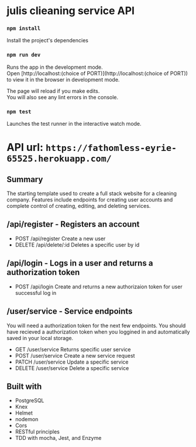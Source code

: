 # julis clieaning service API

### `npm install`

Install the project's dependencies

### `npm run dev`

Runs the app in the development mode.<br>
Open [http://localhost:(choice of PORT)](http://localhost:(choice of PORT)) to view it in the browser in development mode.

The page will reload if you make edits.<br>
You will also see any lint errors in the console.

### `npm test`

Launches the test runner in the interactive watch mode.<br>

# API url: `https://fathomless-eyrie-65525.herokuapp.com/`

## Summary
The starting template used to create a full stack website for a cleaning company. Features include endpoints for creating user accounts and complete control of creating, editing, and deleting services.

## /api/register - Registers an account

- POST /api/register   Create a new user
- DELETE /api/delete/:id   Deletes a specific user by id

## /api/login - Logs in a user and returns a authorization token

- POST /api/login  Create and returns a new authorizaion token for user successful log in

## /user/service - Service endpoints
You will need a authorization token for the next few endpoints. You should have recieved a authorization token when you loggined in and automatically saved in your local storage.

- GET /user/service   Returns specific user service
- POST /user/service   Create a new service request
- PATCH /user/service   Update a specific service
- DELETE /user/service   Delete a specific service

## Built with
- PostgreSQL
- Knex
- Helmet
- nodemon
- Cors
- RESTful principles
- TDD with mocha, Jest, and Enzyme
